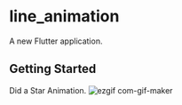 # line_animation

A new Flutter application.

## Getting Started

Did a Star Animation.
![ezgif com-gif-maker](https://user-images.githubusercontent.com/79691862/125564031-0aebb4f9-2cb4-48e8-8edd-88d9574ffed3.gif)
